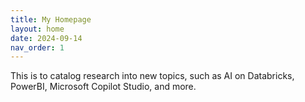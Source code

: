 ```yaml
---
title: My Homepage
layout: home
date: 2024-09-14
nav_order: 1
---
```


This is to catalog research into new topics, such as AI on Databricks, PowerBI, Microsoft Copilot Studio, and more.
